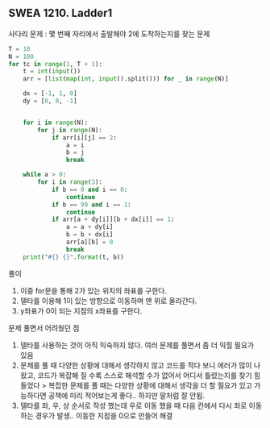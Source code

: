 ## SWEA 1210. Ladder1

사다리 문제 : 몇 번째 자리에서 출발해야 2에 도착하는지를 찾는 문제

```python
T = 10
N = 100
for tc in range(1, T + 1):
    t = int(input())
    arr = [list(map(int, input().split())) for _ in range(N)]

    dx = [-1, 1, 0]
    dy = [0, 0, -1]


    for i in range(N):
        for j in range(N):
            if arr[i][j] == 2:
                a = i
                b = j
                break

    while a > 0:
        for i in range(3):
            if b == 0 and i == 0:
                continue
            if b == 99 and i == 1:
                continue
            if arr[a + dy[i]][b + dx[i]] == 1:
                a = a + dy[i]
                b = b + dx[i]
                arr[a][b] = 0
                break
    print("#{} {}".format(t, b))
```

풀이

1. 이중 for문을 통해 2가 있는 위치의 좌표를 구한다.
2. 델타를 이용해 1이 있는 방향으로 이동하며 맨 위로 올라간다.
3. y좌표가 0이 되는 지점의 x좌표를 구한다.

문제 풀면서 어려웠던 점

1. 델타를 사용하는 것이 아직 익숙하지 않다. 여러 문제를 풀면서 좀 더 익힐 필요가 있음
2. 문제를 풀 때 다양한 상황에 대해서 생각하지 않고 코드를 적다 보니 에러가 많이 나왔고, 코드가 복잡해 질 수록 스스로 해석할 수가 없어서 어디서 틀렸는지를 찾기 힘들었다 > 복잡한 문제를 풀 때는 다양한 상황에 대해서 생각을 더 할 필요가 있고 가능하다면 공책에 미리 적어보는게 좋다.. 하지만 말처럼 잘 안됨.
3. 델타를 좌, 우, 상 순서로 작성 했는데 우로 이동 했을 때 다음 칸에서 다시 좌로 이동하는 경우가 발생.. 이동한 지점을 0으로 만들어 해결